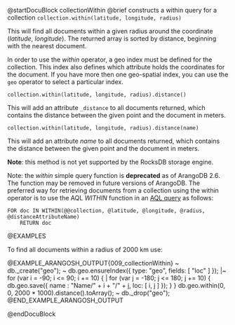 
@startDocuBlock collectionWithin
@brief constructs a within query for a collection
`collection.within(latitude, longitude, radius)`

This will find all documents within a given radius around the coordinate
(*latitude*, *longitude*). The returned array is sorted by distance,
beginning with the nearest document.

In order to use the *within* operator, a geo index must be defined for the
collection. This index also defines which attribute holds the coordinates
for the document.  If you have more then one geo-spatial index, you can use
the `geo` operator to select a particular index.


`collection.within(latitude, longitude, radius).distance()`

This will add an attribute `_distance` to all documents returned, which
contains the distance between the given point and the document in meters.

`collection.within(latitude, longitude, radius).distance(name)`

This will add an attribute *name* to all documents returned, which
contains the distance between the given point and the document in meters.

**Note**: this method is not yet supported by the RocksDB storage engine.

Note: the *within* simple query function is **deprecated** as of ArangoDB 2.6.
The function may be removed in future versions of ArangoDB. The preferred
way for retrieving documents from a collection using the within operator  is
to use the AQL *WITHIN* function in an [AQL query](../../../AQL/Functions/Geo.html) as follows:

```
FOR doc IN WITHIN(@@collection, @latitude, @longitude, @radius, @distanceAttributeName)
    RETURN doc
```

@EXAMPLES

To find all documents within a radius of 2000 km use:

@EXAMPLE_ARANGOSH_OUTPUT{009_collectionWithin}
~ db._create("geo");
~ db.geo.ensureIndex({ type: "geo", fields: [ "loc" ] });
|~ for (var i = -90;  i <= 90;  i += 10) {
|  for (var j = -180; j <= 180; j += 10) {
      db.geo.save({ name : "Name/" + i + "/" + j, loc: [ i, j ] }); } }
  db.geo.within(0, 0, 2000 * 1000).distance().toArray();
~ db._drop("geo");
@END_EXAMPLE_ARANGOSH_OUTPUT

@endDocuBlock
